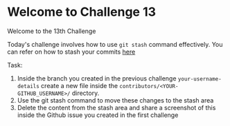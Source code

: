 # Welcome to Challenge 13

Welcome to the 13th Challenge

Today's challenge involves how to use ``git stash`` command effectively. You can refer on how to stash your commits [here](https://git-scm.com/book/en/v2/Git-Tools-Stashing-and-Cleaning)

Task:

1. Inside the branch you created in the previous challenge ``your-username-details`` create a new file inside the ``contributors/<YOUR-GITHUB_USERNAME>/`` directory.
2. Use the git stash command to move these changes to the stash area
3. Delete the content from the stash area and share a screenshot of this inside the Github issue you created in the first challenge
